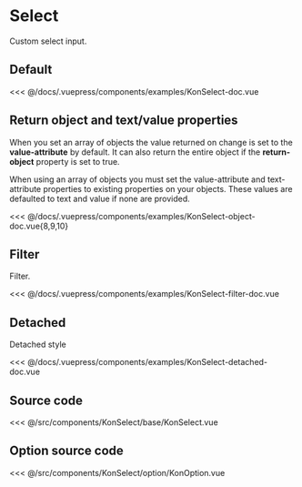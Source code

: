# Select

Custom select input.

## Default

<Demo konponentName="examples-KonSelect-doc">
<<< @/docs/.vuepress/components/examples/KonSelect-doc.vue
</Demo>

## Return object and text/value properties

When you set an array of objects the value returned on change is set to the **value-attribute** by default.
It can also return the entire object if the **return-object** property is set to true.

When using an array of objects you must set the value-attribute and text-attribute properties to existing properties on your objects.
These values are defaulted to text and value if none are provided.

<Demo konponentName="examples-KonSelect-object-doc">
<<< @/docs/.vuepress/components/examples/KonSelect-object-doc.vue{8,9,10}
</Demo>

## Filter

Filter.

<Demo konponentName="examples-KonSelect-filter-doc">
<<< @/docs/.vuepress/components/examples/KonSelect-filter-doc.vue
</Demo>

## Detached

Detached style

<Demo konponentName="examples-KonSelect-detached-doc">
<<< @/docs/.vuepress/components/examples/KonSelect-detached-doc.vue
</Demo>

## Source code

<SourceCode>
<<< @/src/components/KonSelect/base/KonSelect.vue
</SourceCode>

## Option source code

<SourceCode>
<<< @/src/components/KonSelect/option/KonOption.vue
</SourceCode>